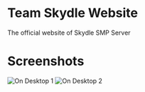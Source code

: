 # Team Skydle Website
 The official website of Skydle SMP Server

# Screenshots
![On Desktop 1](https://teamskydle.pages.dev//img/preview1.png)
![On Desktop 2](https://teamskydle.pages.dev//img/preview2.png)
